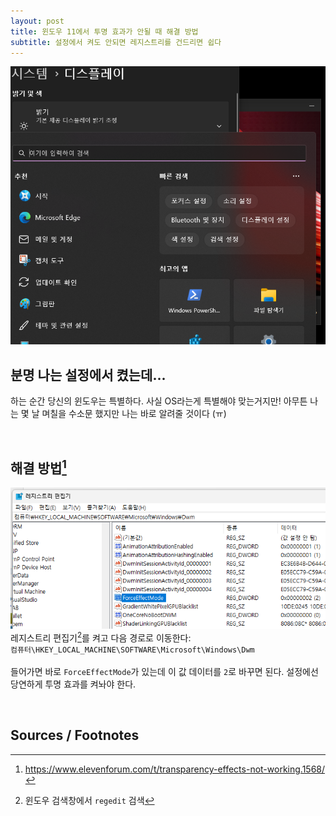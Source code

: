 ```yaml
---
layout: post
title: 윈도우 11에서 투명 효과가 안될 때 해결 방법
subtitle: 설정에서 켜도 안되면 레지스트리를 건드리면 쉽다
---
```


![이제 좀 잘 된다...](/assets/images/221002_1/제목%20없음.png)
<br/>

## 분명 나는 설정에서 켰는데...
하는 순간 당신의 윈도우는 특별하다. 사실 OS라는게 특별해야 맞는거지만! 아무튼 나는 몇 날 며칠을 수소문 했지만 나는 바로 알려줄 것이다 (ㅠ)  

<br/>

## 해결 방법[^1]  
![](/assets/images/221002_1/2.png)
레지스트리 편집기[^2]를 켜고 다음 경로로 이동한다:  
`컴퓨터\HKEY_LOCAL_MACHINE\SOFTWARE\Microsoft\Windows\Dwm`
<br><br>
들어가면 바로 `ForceEffectMode`가 있는데 이 값 데이터를 `2`로 바꾸면 된다. 설정에선 당연하게 투명 효과를 켜놔야 한다.

<br/>

## Sources / Footnotes
  
[^1]: https://www.elevenforum.com/t/transparency-effects-not-working.1568/
[^2]: 윈도우 검색창에서 `regedit` 검색